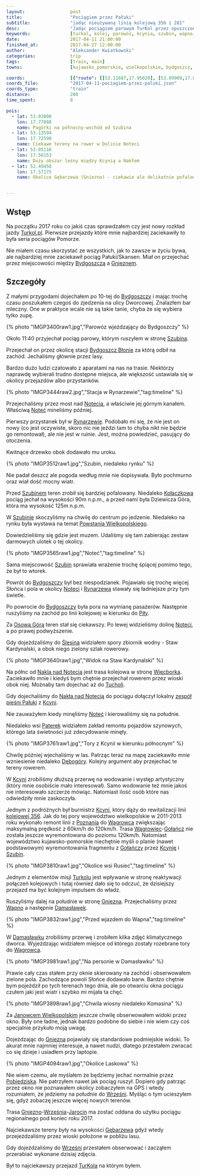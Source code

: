 ```yaml
---
layout:                 post
title:                  "Pociągiem przez Pałuki"
subtitle:               "jadąc nieużywaną linią kolejową 356 i 281"
desc:                   "Jadąc pociągiem parowym TurKol przez opuszczoną linią kolejową pomiędzy Bydgoszczem, Nakłem, Gnieznem i Mogilnem"
keywords:               [turkol, kolej, parowóz, kcynia, szubin, wapno, pałuki, damasławek, kujawy]
date:                   2017-04-11 21:00:00
finished_at:            2017-04-27 12:00:00
author:                 "Aleksander Kwiatkowski"
categories:             trip
tags:                   [train, main]
towns:                  [kujawsko_pomorskie, wielkopolskie, bydgoszcz, biale_blota, szubin, sicienko, naklo_nad_notecia, kcynia, wapno, damaslawek, janowiec_wielkopolski, mieleszyn, gniezno, czerniejewo, wrzesnia]

coords:                 [{"route": [[53.11687,17.95020], [53.09909,17.88625], [53.07321,17.82514], [53.07213,17.80343], [53.03839,17.78678], [53.00349,17.74523]], "type": "train"}, {"route": [[53.15188,17.88720], [53.15559,17.71416], [53.14869,17.62542], [53.13901,17.59263]], "type": "train"}, {"route": [[53.13767,17.58628], [53.07615,17.57495], [52.98427,17.49169], [52.94022,17.49049], [52.90773,17.47658], [52.84090,17.49804], [52.80740,17.48688], [52.75018,17.48740], [52.68457,17.50079], [52.60312,17.54267], [52.55221,17.61889], [52.53352,17.62662], [52.52569,17.58164], [52.51817,17.57409], [52.45242,17.56808], [52.32775,17.55572]], "type": "train"}]
coords_file:            "2017-04-11-pociagiem-przez-paluki.json"
coords_type:            "train"
distance:               200
time_spent:             8

pois:
  - lat: 53.03800
    lon: 17.77088
    name: Pagórki na północny-wschód od Szubina
  - lat: 53.13594
    lon: 17.72590
    name: Ciekawe tereny na rower w Dolinie Noteci
  - lat: 53.05116
    lon: 17.56153
    name: Duży obszar leśny między Kcynią a Nakłem  
  - lat: 52.49458
    lon: 17.57175
    name: Okolice Gębarzewa (Gniezno) - ciekawie ale delikatnie pofalowane tereny wiejskie


---
```


[zespol-paluki]: http://www.kcynia.pl/zespol-regionalny-paluki.html

[turkol]: http://www.turkol.pl/
[wiki-bydgoszcz]: https://pl.wikipedia.org/wiki/Bydgoszcz
[wiki-gniezno]: https://pl.wikipedia.org/wiki/Gniezno
[wiki-szubin]: https://pl.wikipedia.org/wiki/Szubin
[wiki-bydgoszcz-blonie]: https://pl.wikipedia.org/wiki/Bydgoszcz_B%C5%82onie
[wiki-notec]: https://pl.wikipedia.org/wiki/Note%C4%87
[wiki-rynarzewo]: https://pl.wikipedia.org/wiki/Rynarzewo_(wojew%C3%B3dztwo_kujawsko-pomorskie)
[wiki-kolaczkowo]: https://pl.wikipedia.org/wiki/Ko%C5%82aczkowo_(wojew%C3%B3dztwo_kujawsko-pomorskie)
[wiki-powstanie-wielkopolskie]: https://pl.wikipedia.org/wiki/Powstanie_wielkopolskie
[wiki-pila]: https://pl.wikipedia.org/wiki/Pi%C5%82a_(miasto)
[wiki-osowa-gora]: https://pl.wikipedia.org/wiki/Osowa_G%C3%B3ra_(osiedle_w_Bydgoszczy)
[wiki-slesin]: https://pl.wikipedia.org/wiki/%C5%9Alesin_(wojew%C3%B3dztwo_kujawsko-pomorskie)
[wiki-naklo]: https://pl.wikipedia.org/wiki/Nak%C5%82o_nad_Noteci%C4%85
[wiki-wiecbork]: https://pl.wikipedia.org/wiki/Wi%C4%99cbork
[wiki-tuchola]: https://pl.wikipedia.org/wiki/Tuchola
[wiki-kcynia]: https://pl.wikipedia.org/wiki/Kcynia
[wiki-paterek]: https://pl.wikipedia.org/wiki/Paterek
[wiki-debogora]: https://pl.wikipedia.org/wiki/D%C4%99bog%C3%B3ra_(wojew%C3%B3dztwo_kujawsko-pomorskie)
[wiki-kcynia]: https://pl.wikipedia.org/wiki/Kcynia
[wiki-linia-356]: https://pl.wikipedia.org/wiki/Linia_kolejowa_nr_356
[wiki-poznan]: https://pl.wikipedia.org/wiki/Pozna%C5%84
[wiki-wagrowiec]: https://pl.wikipedia.org/wiki/W%C4%85growiec
[wiki-golancz]: https://pl.wikipedia.org/wiki/Go%C5%82a%C5%84cz
[wiki-wapno]: https://pl.wikipedia.org/wiki/Wapno_(wojew%C3%B3dztwo_wielkopolskie)
[wiki-damaslawek]: https://pl.wikipedia.org/wiki/Damas%C5%82awek
[wiki-janowiec-wielkopolski]: https://pl.wikipedia.org/wiki/Janowiec_Wielkopolski
[wiki-pobiedziska]: https://pl.wikipedia.org/wiki/Pobiedziska
[wiki-wrzesnia]: https://pl.wikipedia.org/wiki/Wrze%C5%9Bnia
[wiki-jarocin]: https://pl.wikipedia.org/wiki/Jarocin
[wiki-gebarzewo]: https://pl.wikipedia.org/wiki/G%C4%99barzewo_(wojew%C3%B3dztwo_wielkopolskie)



Wstęp
-----

Na początku 2017 roku co jakiś czas sprawdzałem czy jest nowy rozkład jazdy
[Turkol.pl][turkol]. Pierwsze przejazdy które mnie najbardziej zaciekawiły to była
seria pociągów Pomorze.

Nie miałem czasu skorzystać ze wszystkich, jak to zawsze w życiu bywa, ale
najbardziej mnie zaciekawił pociąg Pałuki/Skansen. Miał on przejechać przez
miejscowości między [Bydgoszczą][wiki-bydgoszcz] a
[Gnieznem][wiki-gniezno].



Szczegóły
---------

Z małymi przygodami dojechałem po 10-tej do [Bydgoszczy][wiki-bydgoszcz] i
mając trochę czasu poszukałem czegoś do zjedzenia na ulicy Dworcowej.
Znalazłem bar mleczny. One w praktyce wcale nie są takie tanie, chyba że się
wybiera tylko zupę.

{% photo "IMGP3400raw1.jpg","Parowóz wjeżdzający do Bydgoszczy" %}

Około 11:40 przyjechał pociąg parowy, którym ruszyłem w stronę [Szubina][wiki-szubin].

Przejechał on przez okolicę stacji [Bydgoszcz Błonie][wiki-bydgoszcz-blonie] za
którą odbił na zachód. Jechaliśmy głównie przez lasy.

Bardzo dużo ludzi czatowało z aparatami na nas na trasie. Niektórzy naprawdę wybierali
trudno dostępne miejsca, ale większość ustawiała się w okolicy przejazdów
albo przystanków.

{% photo "IMGP3444raw2.jpg","Stacja w Rynarzewie","tag:timeline" %}

Przejechaliśmy przez most nad [Notecią][wiki-notec], a właściwie jej górnym kanałem.
Właściwą [Noteć][wiki-notec] mineliśmy później.

Pierwszy przystanek był w [Rynarzewie][wiki-rynarzewo]. Podobało mi się, że nie
jest on nowy (co jest oczywiste, skoro nic nie jeździ tam to chyba nikt nie będzie go
remontował), ale nie jest w ruinie. Jest, można powiedzieć, pasujący do otoczenia.

Kwitnące drzewko obok dodawało mu uroku.

{% photo "IMGP3512raw1.jpg","Szubin, niedaleko rynku" %}

Nie padał deszcz ale pogoda według mnie nie dopisywała. Było pochmurno oraz wiał
dość mocny wiatr.

Przed [Szubinem][wiki-szubin] teren zrobił się bardziej pofalowany. Niedaleko
[Kołaczkowa][wiki-kolaczkowo] pociąg jechał na wysokości 90m n.p.m., a
przed nami była Dziewicza Góra, która ma wysokość 125m n.p.m.

W [Szubinie][wiki-szubin] skoczyliśmy na chwilę do centrum po jedzenie.
Niedaleko na rynku była wystawa na temat
[Powstania Wielkopolskiego][wiki-powstanie-wielkopolskie].

Dowiedzieliśmy się gdzie jest muzem. Udaliśmy się tam zabierając zestaw
darmowych ulotek o tej okolicy.

{% photo "IMGP3565raw1.jpg","Noteć","tag:timeline" %}

Sama miejscowość [Szubin][wiki-szubin] sprawiała wrażenie trochę śpiącej
pomimo tego, że był to wtorek.

Powrót do [Bydgoszczy][wiki-bydgoszcz] był bez niespodzianek. Pojawiało się
trochę więcej Słońca i pola w okolicy [Noteci][wiki-notec] i
[Rynarzewa][wiki-rynarzewo] stawały się ładniejsze przy tym świetle.

Po powrocie do [Bydgoszczy][wiki-bydgoszcz] była pora na wymianę pasażerów.
Następnie ruszyliśmy na zachód po linii kolejowej w kierunku do [Piły][wiki-pila].

Za [Osową Górą][wiki-osowa-gora] teren stał się ciekawszy. Po lewej
widzieliśmy dolinę [Noteci][wiki-notec], a po prawej podwyższenie.

Gdy dojeżdzaliśmy do [Ślesina][wiki-slesin] widziałem spory zbiornik
wodny - Staw Kardynalski, a obok niego zielony szlak rowerowy.

{% photo "IMGP3640raw1.jpg","Widok na Staw Kardynalski" %}

Na półnc od [Nakla nad Notecią][wiki-naklo] jest trasa kolejowa
w stronę [Więcborka][wiki-wiecbork]. Zaciekawiło mnie i kiedyś bym chętnie
przejechał rowerem przez wioski obok niej. Możnaby tam dojechać aż
do [Tucholi][wiki-tuchola].

Gdy dojechaliśmy do [Nakła nad Notecią][wiki-naklo] do pociągu dołączył lokalny
[zespół pieśni Pałuki][zespol-paluki] z [Kcyni][wiki-kcynia].

Nie zauważyłem kiedy minęliśmy [Noteć][wiki-notec] i kierowaliśmy się na południe.

Niedaleko wsi [Paterek][wiki-paterek] widziałem zakład remontu pojazdów
szynowych, którego lata świetności już zdecydowanie minęły.

{% photo "IMGP3761raw1.jpg","Tory z Kcynii w kierunku północnym" %}

Chwilę później wjechaliśmy w las. Patrząc teraz na mapę zaciekawiło mnie
wzniesienie niedaleko [Dębogóry][wiki-debogora]. Kolejny argument aby
przejechać te tereny rowerem.

W [Kcyni][wiki-kcynia] zrobiliśmy dłuższą przerwę na wodowanie i występ
artystyczny (który mnie osobiście mało interesował). Samo wodowanie też mnie
jakoś nie interesowało szczerze mówiąc.
Natomiast ilość osób które nas odwiedziły mnie zaskoczyła.

Jednym z podróżnych
był burmistrz [Kcyni][wiki-kcynia], który dąży do rewitalizacji linii
[kolejowej 356][wiki-linia-356]. Jak do tej pory województwo wielkopolskie
w 2011-2013 roku wykonało remont linii z [Poznania][wiki-poznan] do
[Wągrowca][wiki-wagrowiec] zwiększając maksymalną prędkość z 60km/h do 120km/h.
Trasa [Wągrowiec][wiki-wagrowiec]-[Gołańcz][wiki-golancz] nie została jeszcze
wyremontowana do poziomu 120km/h.
Natomiast województwo kujawsko-pomorskie niechętnie myśli o
planie (nawet podstawowym) wyremontowania fragmentu z [Gołańczy][wiki-golancz] przez
[Kcynię][wiki-kcynia] i [Szubin][wiki-szubin].

{% photo "IMGP3810raw1.jpg","Okolice wsi Rusiec","tag:timeline" %}

Jednym z elementów misji [Turkolu][turkol] jest wpływanie w stronę reaktywacji
połączeń kolejowych i tutaj również dało się to odczuć, że dzisiejszy przejazd ma być
kolejnym impulsem do władz.

Ruszyliśmy dalej na południe w stronę [Gniezna][wiki-gniezno]. Przejechaliśmy
przez [Wapno][wiki-wapno] a następnie [Damasławek][wiki-damaslawek].

{% photo "IMGP3832raw1.jpg","Przed wjazdem do Wapna","tag:timeline" %}

W [Damasławku][wiki-damaslawek] zrobiliśmy przerwę i zrobiłem kilka zdjęć
klimatycznego dworca. Wyjeżdzając widziałem miejsce od którego zostały rozebrane
tory do [Wągrowca][wiki-wagrowiec].

{% photo "IMGP3981raw1.jpg","Na personie w Damasławku" %}

Prawie cały czas stałem przy oknie skierowany na zachód i obserwowałem
zielone pola. Zachodzące powoli Słońce dodawało barw. Bardzo chętnie bym
pojeździł po tych terenach tego dnia, ale po otwarciu okna pociągu czułem
jaki jest wiatr i szybko mi mijała ta chęć.

{% photo "IMGP3898raw1.jpg","Chwila wiosny niedaleko Komasina" %}

Za [Janowcem Wielkopolskim][wiki-janowiec-wielkopolski] jeszcze chwilę
obserwowałem widoki przez okno. Były one ładne, jednak bardzo podobne
do siebie i nie wiem czy coś specjalnie przykuło moją uwagę.

Dojeżdzając do [Gniezna][wiki-gniezno] pojawiały się standardowe podmiejskie
widoki. To akurat mnie najmniej interesuje, a nawet nudzi, dlatego
przestałem zwracać co się dzieje i usiadłem przy laptopie.

{% photo "IMGP4094raw1.jpg","Okolice Laskowa" %}

Nie wiem czemu, ale myślałem że będziemy jechać normalnie przez
[Pobiedziska][wiki-pobiedziska]. Nie patrzyłem nawet jak pociąg ruszył.
Dopiero gdy patrząc przez okno nie poznawałem okolicy zobaczyłem na GPS
i wtedy rozumiałem, że jedziemy na południe do [Wrześni][wiki-wrzesnia].
Myśląc o tym ucieszyłem się, gdyż zobaczę jeszcze więcej nowych terenów.

Trasa [Gniezno][wiki-gniezno]-[Września][wiki-wrzesnia]-[Jarocin][wiki-jarocin]
ma zostać oddana do użytku pociągu regionalnego pod koniec roku 2017.

Najciekawsze tereny były na wysokości [Gębarzewa][wiki-gebarzewo] gdyż
wtedy przejeżdzaliśmy przez wioski położone w pobliżu lasu.

Gdy dojeżdzaliśmy do [Wrześni][wiki-wrzesnia] przestałem obserwować i zacząłem
przerabiać wykonane dzisiaj zdjęcia.

Był to najciekawszy przejazd [TurKola][turkol] na którym byłem.
